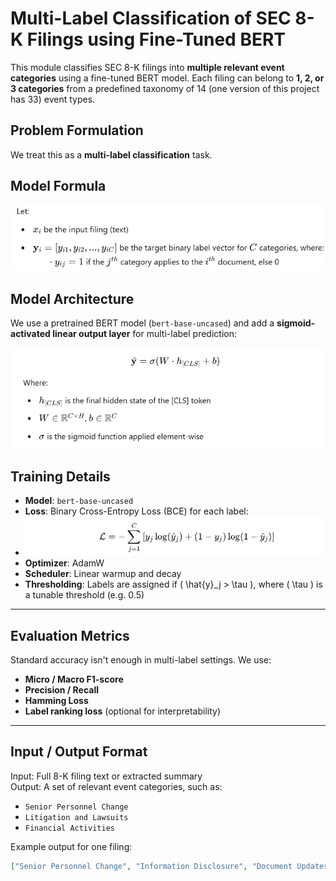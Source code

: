 # Multi-Label Classification of SEC 8-K Filings using Fine-Tuned BERT

This module classifies SEC 8-K filings into **multiple relevant event categories** using a fine-tuned BERT model. Each filing can belong to **1, 2, or 3 categories** from a predefined taxonomy of 14 (one version of this project has 33) event types.


## Problem Formulation

We treat this as a **multi-label classification** task.

## Model Formula

![BERT multi-label classification formula2](problem_formula.png)




## Model Architecture

We use a pretrained BERT model (`bert-base-uncased`) and add a **sigmoid-activated linear output layer** for multi-label prediction:

![BERT multi-label classification formula2](model_architecture.png)


## Training Details

- **Model**: `bert-base-uncased`
- **Loss**: Binary Cross-Entropy Loss (BCE) for each label:
- ![BERT multi-label classification formula2](Training_details.png)
- **Optimizer**: AdamW
- **Scheduler**: Linear warmup and decay
- **Thresholding**: Labels are assigned if \( \hat{y}_j > \tau \), where \( \tau \) is a tunable threshold (e.g. 0.5)

---

## Evaluation Metrics

Standard accuracy isn't enough in multi-label settings. We use:
- **Micro / Macro F1-score**
- **Precision / Recall**
- **Hamming Loss**
- **Label ranking loss** (optional for interpretability)

---

## Input / Output Format

Input: Full 8-K filing text or extracted summary  
Output: A set of relevant event categories, such as:
- `Senior Personnel Change`
- `Litigation and Lawsuits`
- `Financial Activities`

Example output for one filing:
```json
["Senior Personnel Change", "Information Disclosure", "Document Updates"]
